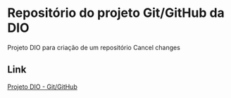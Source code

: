 # Repositório do projeto Git/GitHub da DIO
Projeto DIO para criação de um repositório Cancel changes

## Link
[Projeto DIO - Git/GitHub](https://web.dio.me/project/criando-seu-primeiro-repositorio-no-github-para-compartilhar-seu-progresso/learning/a6e285fa-b9a0-4bc2-8353-7b729dabcf0c?back=/track/take-blip-web-developer)
